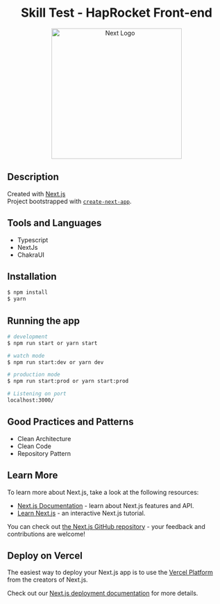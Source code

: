 <h1 align="center">
 Skill Test - HapRocket Front-end
</h1>

<p align="center">
  <a href="http://nestjs.com/" target="blank"><img src="https://nextjs.org/static/images/case-studies/hulu/next.js.svg" width="300" alt="Next Logo" /></a>
</p>



## Description

Created with [Next.js](https://nextjs.org/) </br>
Project bootstrapped with [`create-next-app`](https://github.com/vercel/next.js/tree/canary/packages/create-next-app).

## Tools and Languages
- Typescript
- NextJs
- ChakraUI


## Installation

```bash
$ npm install
$ yarn
```

## Running the app

```bash
# development
$ npm run start or yarn start

# watch mode
$ npm run start:dev or yarn dev

# production mode
$ npm run start:prod or yarn start:prod

# Listening on port
localhost:3000/
```

## Good Practices and Patterns

- Clean Architecture
- Clean Code
- Repository Pattern


## Learn More

To learn more about Next.js, take a look at the following resources:

- [Next.js Documentation](https://nextjs.org/docs) - learn about Next.js features and API.
- [Learn Next.js](https://nextjs.org/learn) - an interactive Next.js tutorial.

You can check out [the Next.js GitHub repository](https://github.com/vercel/next.js/) - your feedback and contributions are welcome!


## Deploy on Vercel

The easiest way to deploy your Next.js app is to use the [Vercel Platform](https://vercel.com/new?utm_medium=default-template&filter=next.js&utm_source=create-next-app&utm_campaign=create-next-app-readme) from the creators of Next.js.

Check out our [Next.js deployment documentation](https://nextjs.org/docs/deployment) for more details.
